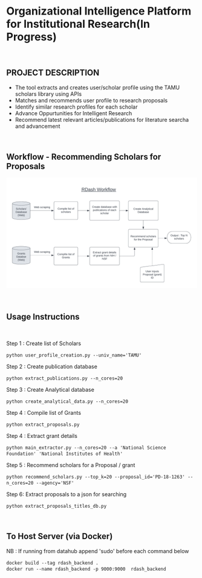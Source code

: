 # Organizational Intelligence Platform for Institutional Research(In Progress)

<br />


## PROJECT DESCRIPTION

 - The tool extracts and creates user/scholar profile using the TAMU scholars library using APIs
 - Matches and recommends user profile to research proposals
 - Identify similar research profiles for each scholar
 - Advance Oppurtunities for Intelligent Research
 - Recommend latest relevant articles/publications for literature searcha and advancement

<br />


## Workflow - Recommending Scholars for Proposals

![](Misc/RDash%20-%20Workflow.png)

<br />

## Usage Instructions
<br />




Step 1 : Create list of Scholars

```
python user_profile_creation.py --univ_name='TAMU'
```

Step 2 : Create publication database

```
python extract_publications.py --n_cores=20
```

Step 3 : Create Analytical database

```
python create_analytical_data.py --n_cores=20
```

Step 4 : Compile list of Grants

```
python extract_proposals.py 
```

Step 4 : Extract grant details

```
python main_extractor.py --n_cores=20 --a 'National Science Foundation' 'National Institutes of Health'
```

Step 5 : Recommend scholars for a Proposal / grant

```
python recommend_scholars.py --top_k=20 --proposal_id='PD-18-1263' --n_cores=20 --agency='NSF'
```

Step 6: Extract proposals to a json for searching

```
python extract_proposals_titles_db.py
```

<br />

## To Host Server (via Docker)

NB : If running from datahub append 'sudo' before each command below
```
docker build --tag rdash_backend .
docker run --name rdash_backend -p 9000:9000  rdash_backend
```